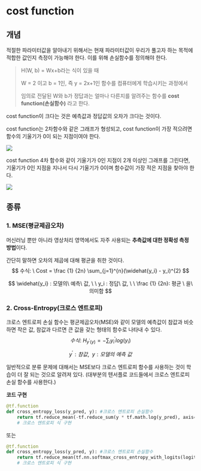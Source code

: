 # cost function

## 개념

적절한 파라미터값을 알아내기 위해서는 현재 파라미터값이 우리가 풀고자 하는 목적에 적합한 값인지 측정이 가능해야 한다. 이를 위해 손실함수를 정의해야 한다.

> H(W, b) = Wx+b라는 식이 있을 때
>
> W =  2 이고 b = 1인, 즉 y = 2x+1인 함수를 컴퓨터에게 학습시키는 과정에서
>
> 임의로 전달된 W와 b가 정답과는 얼마나 다른지를 알려주는 함수를 **cost function(손실함수)** 라고 한다.

cost function이 크다는 것은 예측값과 정답값의 오차가 크다는 것이다.

cost function는 2차함수와 같은 그래프가 형성되고, cost function이 가장 적으려면 함수의 기울기가 0이 되는 지점이여야 한다.

![](https://lh3.googleusercontent.com/proxy/DIV7qvVWJCTPoP2xZln47toAsKljXF1qzFu_-yWYQ7bBn--cnrGhFGfLm-r7myshOM15y295RaehzK0tjpgwQ8zpDpD_OUDlRTCdAqk)

cost function 4차 함수와 같이 기울기가 0인 지점이 2개 이상인 그래프를 그린다면, 기울기가 0인 지점을 지나서 다시 기울기가 0이며 함수값이 가장 적은 지점을 찾아야 한다.

![](https://encrypted-tbn0.gstatic.com/images?q=tbn:ANd9GcQ5BZAzwyJ88eEujeYBzXGlrzH_saUt4mRb_w&usqp=CAU)



## 종류

### 1. MSE(평균제곱오차)

머신러닝 뿐만 아니라 영상처리 영역에서도 자주 사용되는 **추측값에 대한 정확성 측정 방법**이다. 

간단히 말하면 오차의 제곱에 대해 평균을 취한 것이다. 
$$
수식: \ Cost = \frac {1} {2n} \sum_{j=1}^{n}(\widehat{y_i} - y_i)^{2}
$$

$$
\widehat{y_i} : 모델의\ 예측\ 값, \ \  	y_i : 정답\ 값, \ \ \frac {1} {2n}: 평균 \ 을\ 의미함
$$



### 2. Cross-Entropy(크로스 엔트로피) 

크로스 엔트로피 손실 함수는 평균제곱오차(MSE)와 같이 모델의 예측값이 참값과 비슷하면 작은 값, 참값과 다르면 큰 값을 갖는 형태의 함수로 나타내 수 있다.
$$
수식: \ H_{y^{'}(y)} = -\sum_{i}y^{'}_ilog(y_i)
$$

$$
y^{'}: 참값, \ \ y: 모델의\ 예측\ 값
$$

일반적으로 분류 문제에 대해서는 MSE보다 크로스 엔트로피 함수를 사용하는 것이 학습이 더 잘 되는 것으로 알려져 있다. (대부분의 텐서플로 코드들에서 크로스 엔트로피 손실 함수를 사용한다.)

**코드 구현**

```python
@tf.function
def cross_entropy_loss(y_pred, y): #크로스 엔트로피 손실함수
    return tf.reduce_mean(-tf.reduce_sum(y * tf.math.log(y_pred), axis=[1]))
	# 크로스 엔트로피 식 구현
```

또는 

```python
@tf.function
def cross_entropy_loss(y_pred, y): #크로스 엔트로피 손실함수
    return tf.reduce_mean(tf.nn.softmax_cross_entropy_with_logits(logits = logits, labels = y))
	# 크로스 엔트로피 식 구현
```

